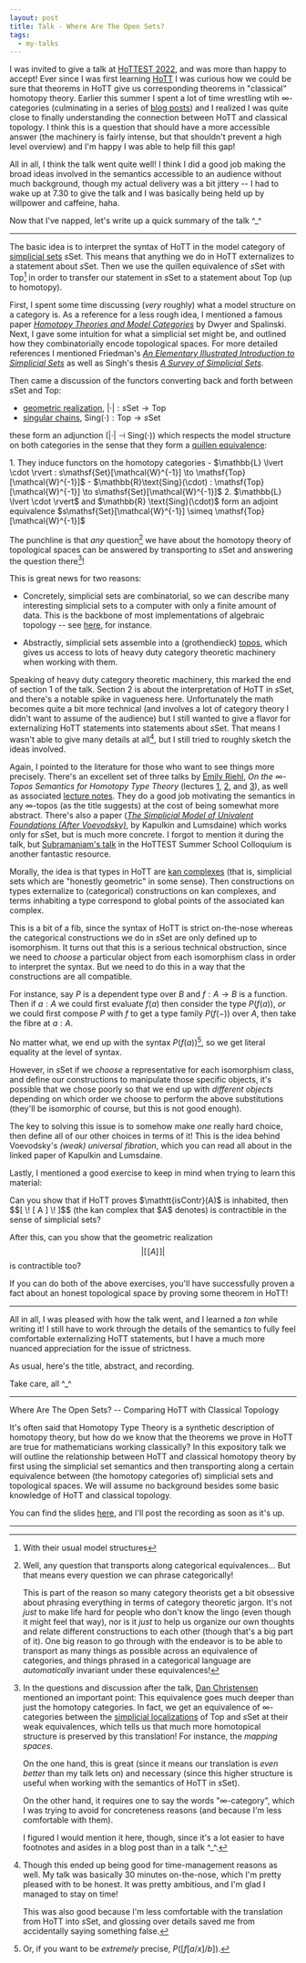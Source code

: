 ```yaml
---
layout: post
title: Talk - Where Are The Open Sets? 
tags:
  - my-talks
---
```


I was invited to give a talk at [HoTTEST 2022][1], and was more than 
happy to accept! Ever since I was first learning [HoTT][3] I was curious how
we could be sure that theorems in HoTT give us corresponding theorems in
"classical" homotopy theory. Earlier this summer I spent a lot of 
time wrestling wtih $\infty$-categories (culminating in a series of 
[blog posts][2]) and I realized I was quite close to finally understanding
the connection between HoTT and classical topology. I think this is a 
question that should have a more accessible answer 
(the machinery is fairly intense, but that shouldn't prevent a high level overview)
and I'm happy I was able to help fill this gap!

All in all, I think the talk went quite well! I think I did a good job
making the broad ideas involved in the semantics accessible to an audience
without much background, though my actual delivery was a bit jittery -- 
I had to wake up at 7.30 to give the talk and I was basically being held up
by willpower and caffeine, haha.

<!-- As a secret life update, I got prescribed my hormones today as well! -->

Now that I've napped, let's write up a quick summary of the talk ^_^

---

The basic idea is to interpret the syntax of HoTT in the model category
of [simplicial sets][4] $s\mathsf{Set}$. This means that anything we do in
HoTT externalizes to a statement about $s\mathsf{Set}$. 
Then we use the quillen equivalence of $s\mathsf{Set}$ with $\mathsf{Top}$[^1] in 
order to transfer our statement in $s\mathsf{Set}$ to a statement about 
$\mathsf{Top}$ (up to homotopy).

First, I spent some time discussing (_very_ roughly) what a model structure
on a category is. As a reference for a less rough idea, I mentioned a famous
paper [_Homotopy Theories and Model Categories_][5] by Dwyer and Spalinski.
Next, I gave some intuition for what a simplicial set might be, and outlined how 
they combinatorially encode topological spaces. For more detailed references
I mentioned Friedman's [_An Elementary Illustrated Introduction to Simplicial Sets_][6]
as well as Singh's thesis [_A Survey of Simplicial Sets_][7].

Then came a discussion of the functors converting back and forth between 
$s\mathsf{Set}$ and $\mathsf{Top}$:

 - [geometric realization][10], $\lvert \cdot \rvert : s\mathsf{Set} \to \mathsf{Top}$
 - [singular chains][9], $\text{Sing}(\cdot) : \mathsf{Top} \to s\mathsf{Set}$

these form an adjunction ($\lvert \cdot \rvert \ \dashv \ \text{Sing}(\cdot)$)
which respects the model structure on both categories in the sense that they
form a [quillen equivalence][11]: 

<div class=boxed markdown=1>
1. They induce functors on the homotopy categories
 - $\mathbb{L} \lvert \cdot \rvert : s\mathsf{Set}[\mathcal{W}^{-1}] \to \mathsf{Top}[\mathcal{W}^{-1}]$
 - $\mathbb{R}\text{Sing}(\cdot) : \mathsf{Top}[\mathcal{W}^{-1}] \to s\mathsf{Set}[\mathcal{W}^{-1}]$
2. $\mathbb{L} \lvert \cdot \rvert$ and $\mathbb{R} \text{Sing}(\cdot)$ 
form an adjoint equivalence $s\mathsf{Set}[\mathcal{W}^{-1}] \simeq \mathsf{Top}[\mathcal{W}^{-1}]$
</div>

The punchline is that _any_ question[^2] we have about the homotopy theory of
topological spaces can be answered by transporting to $s\mathsf{Set}$ and
answering the question there[^3]!

This is great news for two reasons: 

 - Concretely, simplicial sets are combinatorial, so we can describe many 
   interesting simplicial sets to a computer with only a finite amount of data.
   This is the backbone of most implementations of algebraic topology -- 
   see [here][14], for instance.

 - Abstractly, simplicial sets assemble into a (grothendieck) [topos][15],
   which gives us access to lots of heavy duty category theoretic machinery
   when working with them.

Speaking of heavy duty category theoretic machinery, this marked the end of 
section $1$ of the talk. Section $2$ is about the interpretation of HoTT 
in $s\mathsf{Set}$, and there's a notable spike in vagueness here. 
Unfortunately the math becomes quite a bit more technical
(and involves a lot of category theory I didn't want to assume of the 
audience) but I still wanted to give a flavor for externalizing 
HoTT statements into statements about $s\mathsf{Set}$. That means I 
wasn't able to give many details at all[^4], but I still tried to
roughly sketch the ideas involved.

Again, I pointed to the literature for those who want to see things 
more precisely. There's an excellent set of three talks by [Emily Riehl][16],
_On the $\infty$-Topos Semantics for Homotopy Type Theory_
(lectures [1][17], [2][18], and [3][19]), as well as associated 
[lecture notes][20]. They do a good job motivating the semantics
in any $\infty$-topos (as the title suggests) at the cost of being
somewhat more abstract. There's also a paper 
([_The Simplicial Model of Univalent Foundations (After Voevodsky)_][21],
by Kapulkin and Lumsdaine) which works only for $s\mathsf{Set}$,
but is much more concrete. I forgot to mention it during the talk,
but [Subramaniam's talk][23] in the HoTTEST Summer School Colloquium is
another fantastic resource.

Morally, the idea is that types in HoTT are [kan complexes][22]
(that is, simplicial sets which are "honestly geometric" in some sense).
Then constructions on types externalize to (categorical) constructions 
on kan complexes, and terms inhabiting a type correspond to global points
of the associated kan complex.

This is a bit of a fib, since the syntax of HoTT is strict on-the-nose
whereas the categorical constructions we do in $s\mathsf{Set}$ are only 
defined up to isomorphism. It turns out that this is a serious technical 
obstruction, since we need to _choose_ a particular object from each 
isomorphism class in order to interpret the syntax. But we need to do this
in a way that the constructions are all compatible. 

For instance, say $P$ is a dependent type over $B$ and $f : A \to B$ 
is a function. Then if $a : A$ we could first evaluate $f(a)$ then 
consider the type $P(f(a))$, _or_ we could first compose $P$ with $f$ 
to get a type family $P(f(-))$ over $A$, then take the fibre at $a:A$.

No matter what, we end up with the syntax $P(f(a))$[^5], so we get 
literal equality at the level of syntax. 

However, in $s\mathsf{Set}$ if we _choose_ a representative for each
isomorphism class, and define our constructions to manipulate those 
specific objects, it's possible that we chose poorly so that we end up
with _different objects_ depending on which order we choose to perform
the above substitutions 
(they'll be isomorphic of course, but this is not good enough).

The key to solving this issue is to somehow make _one_ really hard 
choice, then define all of our other choices in terms of it! This is 
the idea behind Voevodsky's _(weak) universal fibration_, which you can
read all about in the linked paper of Kapulkin and Lumsdaine.

Lastly, I mentioned a good exercise to keep in mind when trying to learn
this material: 

<div class=boxed markdown=1>
Can you show that if HoTT proves $\mathtt{isContr}(A)$ is 
inhabited, then $$[ \! [ A ] \! ]$$ (the kan complex that $A$ denotes) is 
contractible in the sense of simplicial sets? 

After this, can you show that
the geometric realization $$\lvert [ \! [ A ] \! ] \rvert$$ is contractible too?

If you can do both of the above exercises, you'll have successfully proven 
a fact about an honest topological space by proving some theorem in HoTT!
</div>

---

All in all, I was pleased with how the talk went, and I learned a _ton_
while writing it! I still have to work through the details of the 
semantics to fully feel comfortable externalizing HoTT statements,
but I have a much more nuanced appreciation for the issue of 
strictness.

As usual, here's the title, abstract, and recording. 

Take care, all ^_^

---

Where Are The Open Sets? -- Comparing HoTT with Classical Topology

It's often said that Homotopy Type Theory is a synthetic description of 
homotopy theory, but how do we know that the theorems we prove in HoTT are true 
for mathematicians working classically? In this expository talk we will outline 
the relationship between HoTT and classical homotopy theory by first using the 
simplicial set semantics and then transporting along a certain equivalence 
between (the homotopy categories of) simplicial sets and topological spaces. 
We will assume no background besides some basic knowledge of HoTT and 
classical topology.

You can find the slides [here][24], and I'll post the recording as 
soon as it's up.

---

[^1]:
    With their usual model structures

[^2]:
    Well, any question that transports along categorical equivalences...
    But that means every question we can phrase categorically! 

    This is part of the reason so many category theorists get a bit
    obsessive about phrasing everything in terms of category theoretic
    jargon. It's not _just_ to make life hard for people who don't 
    know the lingo (even though it might feel that way), nor is it 
    _just_ to help us organize our own thoughts and relate different 
    constructions to each other (though that's a big part of it). 
    One big reason to go through with the endeavor is to be able to
    transport as many things as possible across an equivalence of categories,
    and things phrased in a categorical language are _automatically_ 
    invariant under these equivalences!

[^3]:
    In the questions and discussion after the talk, [Dan Christensen][12]
    mentioned an important point: This equivalence goes much deeper than
    just the homotopy categories. In fact, we get an equivalence of 
    $\infty$-categories between the [simplicial localizations][13]
    of $\mathsf{Top}$ and $s\mathsf{Set}$ at their weak equivalences,
    which tells us that much more homotopical structure is preserved by 
    this translation! For instance, the _mapping spaces_.

    On the one hand, this is great (since it means our translation is 
    _even better_ than my talk lets on) and necessary (since this higher
    structure is useful when working with the semantics of HoTT in 
    $s\mathsf{Set}$). 

    On the other hand, it requires one to say the words "$\infty$-category",
    which I was trying to avoid for concreteness reasons 
    (and because I'm less comfortable with them). 

    I figured I would mention it here, though, since it's a lot easier to 
    have footnotes and asides in a blog post than in a talk ^_^.

[^4]:
    Though this ended up being good for time-management reasons as well.
    My talk was basically 30 minutes on-the-nose, which I'm pretty pleased 
    with to be honest. It was pretty ambitious, and I'm glad I managed to 
    stay on time!

    This was also good because I'm less comfortable with the
    translation from HoTT into $s\mathsf{Set}$, and glossing over details
    saved me from accidentally saying something false.

[^5]:
    Or, if you want to be _extremely_ precise, $P([f[a/x]/b])$.


[1]: https://www.uwo.ca/math/faculty/kapulkin/seminars/hottest.html
[2]: /tags/homotopy-theories/
[3]: https://en.wikipedia.org/wiki/Homotopy_type_theory
[4]: https://en.wikipedia.org/wiki/Simplicial_set
[5]: https://math.jhu.edu/~eriehl/616-s16/DwyerSpalinski.pdf
[6]: https://arxiv.org/pdf/0809.4221.pdf
[7]: https://www.abdn.ac.uk/staffpages/uploads/r01gs19/Gyan_Singh_sSet.pdf
[8]: https://ncatlab.org/nlab/show/geometric+realization#idea
[9]: https://kerodon.net/tag/001Q
[10]: https://kerodon.net/tag/001X
[11]: https://ncatlab.org/nlab/show/Quillen+equivalence
[12]: https://jdc.math.uwo.ca/
[13]: https://ncatlab.org/nlab/show/simplicial+localization
[14]: https://doc.sagemath.org/html/en/reference/topology/index.html
[15]: https://en.wikipedia.org/wiki/Topos
[16]: https://math.jhu.edu/~eriehl/
[17]: https://www.youtube.com/watch?v=PejZfl5kOlU
[18]: https://www.youtube.com/watch?v=m2_ObHxDcQs
[19]: https://www.youtube.com/watch?v=hcGKmEuJJMY
[20]: https://emilyriehl.github.io/files/semantics.pdf
[21]: https://arxiv.org/pdf/1211.2851.pdf
[22]: https://ncatlab.org/nlab/show/Kan+complex
[23]: https://www.youtube.com/watch?v=NpzqeZd4Yw0
[24]: /assets/docs/where-are-the-open-sets/slides.pdf
